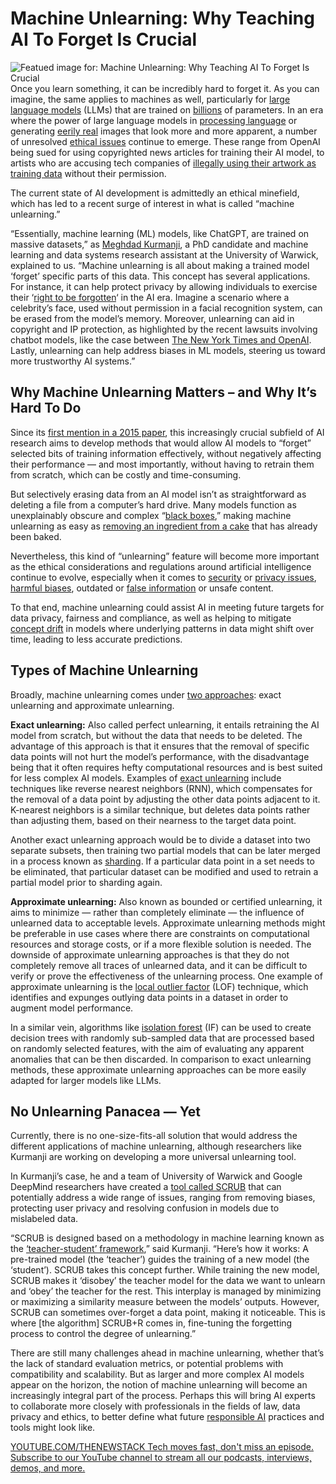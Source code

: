 # Machine Unlearning: Why Teaching AI To Forget Is Crucial
![Featued image for: Machine Unlearning: Why Teaching AI To Forget Is Crucial](https://cdn.thenewstack.io/media/2024/08/85a00206-kim-leary-2zl80uqruuu-unsplash-1024x683.jpg)
Once you learn something, it can be incredibly hard to forget it. As you can imagine, the same applies to machines as well, particularly for [large language models](https://thenewstack.io/what-is-a-large-language-model/) (LLMs) that are trained on [billions](https://thenewstack.io/large-language-models-open-source-llms-in-2023/) of parameters. In an era where the power of large language models in [processing language](https://thenewstack.io/the-building-blocks-of-llms-vectors-tokens-and-embeddings/) or generating [eerily real](https://www.creativebloq.com/ai/viral-flux-ai-image-generator-images-show-were-out-of-the-uncanny-valley) images that look more and more apparent, a number of unresolved [ethical issues](https://thenewstack.io/the-power-and-ethical-dilemma-of-ai-image-generation-models/) continue to emerge. These range from OpenAI being sued for using copyrighted news articles for training their AI model, to artists who are accusing tech companies of [illegally using their artwork as training data](https://thenewstack.io/the-power-and-ethical-dilemma-of-ai-image-generation-models/) without their permission.

The current state of AI development is admittedly an ethical minefield, which has led to a recent surge of interest in what is called “machine unlearning.”

“Essentially, machine learning (ML) models, like ChatGPT, are trained on massive datasets,” as [Meghdad Kurmanji](https://www.linkedin.com/in/meghdadk/), a PhD candidate and machine learning and data systems research assistant at the University of Warwick, explained to us. “Machine unlearning is all about making a trained model ‘forget’ specific parts of this data. This concept has several applications. For instance, it can help protect privacy by allowing individuals to exercise their ‘[right to be forgotten](https://www.weforum.org/agenda/2023/11/eu-right-to-be-forgotten-online-data/)‘ in the AI era. Imagine a scenario where a celebrity’s face, used without permission in a facial recognition system, can be erased from the model’s memory. Moreover, unlearning can aid in copyright and IP protection, as highlighted by the recent lawsuits involving chatbot models, like the case between [The New York Times and OpenAI](https://theconversation.com/how-a-new-york-times-copyright-lawsuit-against-openai-could-potentially-transform-how-ai-and-copyright-work-221059). Lastly, unlearning can help address biases in ML models, steering us toward more trustworthy AI systems.”

## Why Machine Unlearning Matters – and Why It’s Hard To Do
Since its [first mention in a 2015 paper](https://ieeexplore.ieee.org/document/7163042?arnumber=7163042&tag=1), this increasingly crucial subfield of AI research aims to develop methods that would allow AI models to “forget” selected bits of training information effectively, without negatively affecting their performance — and most importantly, without having to retrain them from scratch, which can be costly and time-consuming.

But selectively erasing data from an AI model isn’t as straightforward as deleting a file from a computer’s hard drive. Many models function as unexplainably obscure and complex “[black boxes](https://thenewstack.io/how-human-trust-varies-with-different-types-of-explainable-ai/),” making machine unlearning as easy as [removing an ingredient from a cake](https://www.microsoft.com/en-us/research/project/physics-of-agi/articles/whos-harry-potter-making-llms-forget-2/) that has already been baked.

Nevertheless, this kind of “unlearning” feature will become more important as the ethical considerations and regulations around artificial intelligence continue to evolve, especially when it comes to [security](https://thenewstack.io/the-security-risks-of-generative-ai-package-hallucinations/) or [privacy issues](https://thenewstack.io/llms-and-data-privacy-navigating-the-new-frontiers-of-ai/), [harmful biases](https://thenewstack.io/big-questions-for-the-ethical-use-of-ai/), outdated or [false information](https://thenewstack.io/how-to-reduce-the-hallucinations-from-large-language-models/) or unsafe content.

To that end, machine unlearning could assist AI in meeting future targets for data privacy, fairness and compliance, as well as helping to mitigate [concept drift](https://www.evidentlyai.com/ml-in-production/concept-drift) in models where underlying patterns in data might shift over time, leading to less accurate predictions.

## Types of Machine Unlearning
Broadly, machine unlearning comes under [two approaches](https://arxiv.org/pdf/2209.02299): exact unlearning and approximate unlearning.

**Exact unlearning:** Also called perfect unlearning, it entails retraining the AI model from scratch, but without the data that needs to be deleted. The advantage of this approach is that it ensures that the removal of specific data points will not hurt the model’s performance, with the disadvantage being that it often requires hefty computational resources and is best suited for less complex AI models.
Examples of [exact unlearning](https://www.xda-developers.com/what-is-machine-unlearning/) include techniques like reverse nearest neighbors (RNN), which compensates for the removal of a data point by adjusting the other data points adjacent to it. K-nearest neighbors is a similar technique, but deletes data points rather than adjusting them, based on their nearness to the target data point.

Another exact unlearning approach would be to divide a dataset into two separate subsets, then training two partial models that can be later merged in a process known as [sharding](https://softteco.com/blog/what-is-sharding). If a particular data point in a set needs to be eliminated, that particular dataset can be modified and used to retrain a partial model prior to sharding again.

**Approximate unlearning:** Also known as bounded or certified unlearning, it aims to minimize — rather than completely eliminate — the influence of unlearned data to acceptable levels. Approximate unlearning methods might be preferable in use cases where there are constraints on computational resources and storage costs, or if a more flexible solution is needed. The downside of approximate unlearning approaches is that they do not completely remove all traces of unlearned data, and it can be difficult to verify or prove the effectiveness of the unlearning process.
One example of approximate unlearning is the [local outlier factor](https://towardsdatascience.com/local-outlier-factor-lof-algorithm-for-outlier-identification-8efb887d9843) (LOF) technique, which identifies and expunges outlying data points in a dataset in order to augment model performance.

In a similar vein, algorithms like [isolation forest](https://www.analyticsvidhya.com/blog/2021/07/anomaly-detection-using-isolation-forest-a-complete-guide/) (IF) can be used to create decision trees with randomly sub-sampled data that are processed based on randomly selected features, with the aim of evaluating any apparent anomalies that can be then discarded. In comparison to exact unlearning methods, these approximate unlearning approaches can be more easily adapted for larger models like LLMs.

## No Unlearning Panacea — Yet
Currently, there is no one-size-fits-all solution that would address the different applications of machine unlearning, although researchers like Kurmanji are working on developing a more universal unlearning tool.

In Kurmanji’s case, he and a team of University of Warwick and Google DeepMind researchers have created a [tool called SCRUB](https://arxiv.org/pdf/2302.09880) that can potentially address a wide range of issues, ranging from removing biases, protecting user privacy and resolving confusion in models due to mislabeled data.

“SCRUB is designed based on a methodology in machine learning known as the [‘teacher-student’ framework](https://amit-s.medium.com/everything-you-need-to-know-about-knowledge-distillation-aka-teacher-student-model-d6ee10fe7276),” said Kurmanji. “Here’s how it works: A pre-trained model (the ‘teacher’) guides the training of a new model (the ‘student’). SCRUB takes this concept further. While training the new model, SCRUB makes it ‘disobey’ the teacher model for the data we want to unlearn and ‘obey’ the teacher for the rest. This interplay is managed by minimizing or maximizing a similarity measure between the models’ outputs. However, SCRUB can sometimes over-forget a data point, making it noticeable. This is where [the algorithm] SCRUB+R comes in, fine-tuning the forgetting process to control the degree of unlearning.”

There are still many challenges ahead in machine unlearning, whether that’s the lack of standard evaluation metrics, or potential problems with compatibility and scalability. But as larger and more complex AI models appear on the horizon, the notion of machine unlearning will become an increasingly integral part of the process. Perhaps this will bring AI experts to collaborate more closely with professionals in the fields of law, data privacy and ethics, to better define what future [responsible AI](https://thenewstack.io/responsible-ai-at-amazon-web-services-qa-with-diya-wynn/) practices and tools might look like.

[
YOUTUBE.COM/THENEWSTACK
Tech moves fast, don't miss an episode. Subscribe to our YouTube
channel to stream all our podcasts, interviews, demos, and more.
](https://youtube.com/thenewstack?sub_confirmation=1)